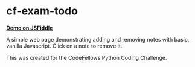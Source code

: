 # cf-exam-todo
**[Demo on JSFiddle](http://jsfiddle.net/MigrantJ/Lxfdcb7f/)**

A simple web page demonstrating adding and removing notes with basic, vanilla Javascript. Click on a note to remove it.

This was created for the CodeFellows Python Coding Challenge.